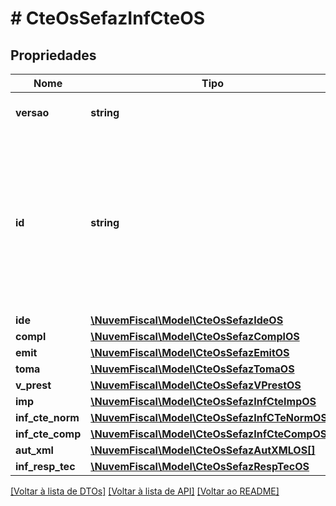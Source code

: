 # # CteOsSefazInfCteOS

## Propriedades

Nome | Tipo | Descrição | Comentários
------------ | ------------- | ------------- | -------------
**versao** | **string** | Versão do leiaute.  Ex: \&quot;4.00\&quot;. |
**id** | **string** | Identificador da tag a ser assinada.  Informar a chave de acesso do CT-e OS e precedida do literal \&quot;CTe\&quot;.    *Geramos automaticamente quando nenhum valor é informado.* | [optional]
**ide** | [**\NuvemFiscal\Model\CteOsSefazIdeOS**](CteOsSefazIdeOS.md) |  |
**compl** | [**\NuvemFiscal\Model\CteOsSefazComplOS**](CteOsSefazComplOS.md) |  | [optional]
**emit** | [**\NuvemFiscal\Model\CteOsSefazEmitOS**](CteOsSefazEmitOS.md) |  |
**toma** | [**\NuvemFiscal\Model\CteOsSefazTomaOS**](CteOsSefazTomaOS.md) |  | [optional]
**v_prest** | [**\NuvemFiscal\Model\CteOsSefazVPrestOS**](CteOsSefazVPrestOS.md) |  |
**imp** | [**\NuvemFiscal\Model\CteOsSefazInfCteImpOS**](CteOsSefazInfCteImpOS.md) |  |
**inf_cte_norm** | [**\NuvemFiscal\Model\CteOsSefazInfCTeNormOS**](CteOsSefazInfCTeNormOS.md) |  | [optional]
**inf_cte_comp** | [**\NuvemFiscal\Model\CteOsSefazInfCteCompOS[]**](CteOsSefazInfCteCompOS.md) |  | [optional]
**aut_xml** | [**\NuvemFiscal\Model\CteOsSefazAutXMLOS[]**](CteOsSefazAutXMLOS.md) |  | [optional]
**inf_resp_tec** | [**\NuvemFiscal\Model\CteOsSefazRespTecOS**](CteOsSefazRespTecOS.md) |  | [optional]

[[Voltar à lista de DTOs]](../../README.md#models) [[Voltar à lista de API]](../../README.md#endpoints) [[Voltar ao README]](../../README.md)
